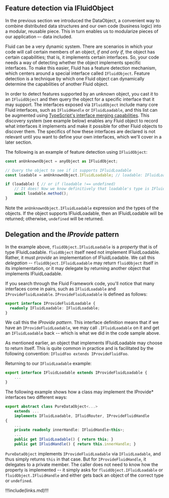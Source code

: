 ## Feature detection via IFluidObject

In the previous section we introduced the DataObject, a convenient way to combine distributed data structures and our own
code (business logic) into a modular, reusable piece. This in turn enables us to modularize pieces of our application –-
data included.

Fluid can be a very dynamic system. There are scenarios in which your code will call certain members of an object, _if and only if_, the object has certain capabilities; that is, it implements certain interfaces. So, your code needs a way of detecting whether the object implements specific interfaces. To make this easier, Fluid has a feature detection mechanism, which centers around a special interface called `IFluidObject`. Feature detection is a technique by which one Fluid object can dynamically determine the capabilities of another Fluid object.

In order to detect features supported by an unknown object, you cast it to an `IFluidObject` and then query the object
for a specific interface that it may support. The interfaces exposed via `IFluidObject` include many core Fluid
interfaces, such as `IFluidHandle` or `IFluidLoadable`, and this list can be augmented using [TypeScript's interface merging
capabilities](https://www.typescriptlang.org/docs/handbook/declaration-merging.html#merging-interfaces). This discovery system (see example below) enables
any Fluid object to record what interfaces it implements and make it possible for other Fluid objects to discover them. The specifics of how these
interfaces are declared is not relevant until you want to define your own interfaces, which we'll cover in a later
section.

The following is an example of feature detection using `IFluidObject`:

```typescript
const anUnknownObject = anyObject as IFluidObject;

// Query the object to see if it supports IFluidLoadable
const loadable = anUnknownObject.IFluidLoadable; // loadable: IFluidLoadable | undefined

if (loadable) { // or if (loadable !== undefined)
    // It does! Now we know definitively that loadable's type is IFluidLoadable and we can safely call a method
    await loadable.method();
}
```

Note the `anUnknownObject.IFluidLoadable` expression and the types of the objects. If the object supports IFluidLoadable,
then an IFluidLoadable will be returned; otherwise, `undefined` will be returned.


## Delegation and the _IProvide_ pattern

In the example above, `fluidObject.IFluidLoadable` is a _property_ that is of type IFluidLoadable. `fluidObject` itself
need not implement IFluidLoadable. Rather, it must _provide_ an implementation of IFluidLoadable. We call this
_delegation_ -- `fluidObject.IFluidLoadable` may return `fluidObject` itself in its implementation, or it may delegate by
returning another object that implements IFluidLoadable.

If you search through the Fluid Framework code, you'll notice that many interfaces come in pairs, such as
`IFluidLoadable` and `IProvideFluidLoadable`. `IProvideFluidLoadable` is defined as follows:

```typescript
export interface IProvideFluidLoadable {
  readonly IFluidLoadable: IFluidLoadable;
}
```

We call this the _IProvide pattern_. This interface definition means that if we have an `IProvideFluidLoadable`, we may
call `.IFluidLoadable` on it and get an `IFluidLoadable` back -- which is what we did in the code sample above.

As mentioned earlier, an object that implements IFluidLoadable may choose to return itself. This is quite common in
practice and is facilitated by the following convention: `IFluidFoo extends IProvideFluidFoo`.

Returning to our `IFluidLoadable` example:

```typescript
export interface IFluidLoadable extends IProvideFluidLoadable {
    ...
}
```

The following example shows how a class may implement the IProvide* interfaces two different ways:

```typescript
export abstract class PureDataObject<...>
    extends ...
    implements IFluidLoadable, IFluidRouter, IProvideFluidHandle
{
    ...
    private readonly innerHandle: IFluidHandle<this>;
    ...
    public get IFluidLoadable() { return this; }
    public get IFluidHandle() { return this.innerHandle; }
```

`PureDataObject` implements `IProvideFluidLoadable` via `IFluidLoadable`, and thus simply returns `this` in that case.
But for `IProvideFluidHandle`, it delegates to a private member. The caller does not need to know how the property is
implemented -- it simply asks for `fluidObject.IFluidLoadable` or `fluidObject.IFluidHandle` and either gets back an
object of the correct type or `undefined`.


!!!include(links.md)!!!
